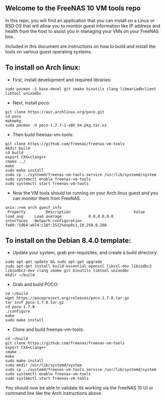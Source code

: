 ## Welcome to the FreeNAS 10 VM tools repo

In this repo, you will find an application that you can install on a Linux or
BSD OS that will allow you to monitor guest information like IP address and
health from the host to assist you in managing your VMs on your FreeNAS box.

Included in this document are instructions on how to build and install the tools on
various guest operating systems.

## To install on Arch linux:

* First, install development and required libraries:
```
sudo pacman -S base-devel git cmake binutils clang libmariadbclient libtool unixodbc
```

* Next, install poco:

``` 
git clone https://aur.archlinux.org/poco.git
cd poco
makepkg
sudo pacman -U poco-1.7.7-1-x86_64.pkg.tar.xz
```

* Then build freenas-vm-tools:
```
git clone https://github.com/freenas/freenas-vm-tools
mkdir build
cd build
export CXX=clang++
cmake ../
make
sudo make install
sudo cp ../systemd/freenas-vm-tools.service /usr/lib/systemd/system
sudo systemctl enable freenas-vm-tools
sudo systemctl start freenas-vm-tools
```

* Now the VM tools should be running on your Arch linux guest and you can monitor them from FreeNAS.

```
unix::>vm arch guest_info
 Property         Description                            Value                     
load_avg     Load average            0.0,0.0,0.0                                   
interfaces   Network configuration   fe80::5d64:ab74:c18f:2522%enp0s1,10.250.0.208 
```

## To install on the Debian 8.4.0 template:

* Update your system, grab pre-requisites, and create a build directory: 

```
sudo apt-get update && sudo apt-get upgrade
sudo apt-get install build-essential openssl libssl-dev libiodbc2 libiodbc2-dev clang cmake git binutils libtool unixodbc
mkdir ~/build
```

* Grab and build POCO:

```
cd ~/build
wget https://pocoproject.org/releases/poco-1.7.8.tar.gz
tar zxvf poco-1.7.8.tar.gz
cd poco-1.7.8
./configure
make
sudo make install
```

* Clone and build freenas-vm-tools:

```
cd ~/build
git clone https://github.com/freenas/freenas-vm-tools
export CXX=clang++
cmake .
make
sudo make install
sudo mkdir /usr/lib/systemd/system
sudo cp ../systemd/freenas-vm-tools.service /usr/lib/systemd/system
sudo systemctl enable freenas-vm-tools
sudo systemctl start freenas-vm-tools
```

You should now be able to validate its working via the FreeNAS 10 UI or command line like the Arch instructions above. 
